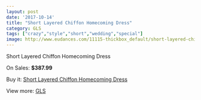 ```yaml
---
layout: post
date: '2017-10-14'
title: "Short Layered Chiffon Homecoming Dress"
category: GLS
tags: ["crazy","style","short","wedding","special"]
image: http://www.eudances.com/11115-thickbox_default/short-layered-chiffon-homecoming-dress.jpg
---
```

Short Layered Chiffon Homecoming Dress

On Sales: **$387.99**
<a href="https://www.eudances.com/en/gls/3543-short-layered-chiffon-homecoming-dress.html"><amp-img layout="responsive" width="600" height="600" src="//www.eudances.com/11115-thickbox_default/short-layered-chiffon-homecoming-dress.jpg" alt="Short Layered Chiffon Homecoming Dress 0" /></a>
<a href="https://www.eudances.com/en/gls/3543-short-layered-chiffon-homecoming-dress.html"><amp-img layout="responsive" width="600" height="600" src="//www.eudances.com/11118-thickbox_default/short-layered-chiffon-homecoming-dress.jpg" alt="Short Layered Chiffon Homecoming Dress 1" /></a>
<a href="https://www.eudances.com/en/gls/3543-short-layered-chiffon-homecoming-dress.html"><amp-img layout="responsive" width="600" height="600" src="//www.eudances.com/11117-thickbox_default/short-layered-chiffon-homecoming-dress.jpg" alt="Short Layered Chiffon Homecoming Dress 2" /></a>
<a href="https://www.eudances.com/en/gls/3543-short-layered-chiffon-homecoming-dress.html"><amp-img layout="responsive" width="600" height="600" src="//www.eudances.com/11116-thickbox_default/short-layered-chiffon-homecoming-dress.jpg" alt="Short Layered Chiffon Homecoming Dress 3" /></a>

Buy it: [Short Layered Chiffon Homecoming Dress](https://www.eudances.com/en/gls/3543-short-layered-chiffon-homecoming-dress.html "Short Layered Chiffon Homecoming Dress")

View more: [GLS](https://www.eudances.com/en/70-GLS "GLS")